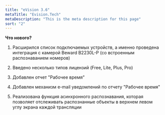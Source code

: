 ```yaml
---
title: "eVision 3.6"
metaTitle: "Evision.Tech"
metaDescription: "This is the meta description for this page"
sort: "2"
---
```


**Что нового?**  

1. Расширился список подключаемых устройств, а именно проведена интеграция с камерой Beward B2230L-P (со встроенным распознаванием номеров)  
   
2. Введено несколько типов лицензий (Free, Lite, Plus, Pro)  

3. Добавлен отчет "Рабочее время"  

4. Добавлен механизм e-mail уведомлений по отчету "Рабочее время"  

5. Реализована функция асинхронного распознавания, которая позволяет отслеживать распознанные объекты в верхнем левом углу экрана каждой трансляции  
